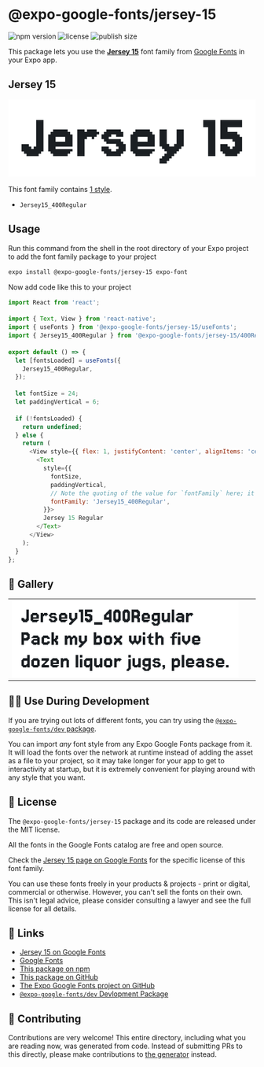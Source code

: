 # @expo-google-fonts/jersey-15

![npm version](https://flat.badgen.net/npm/v/@expo-google-fonts/jersey-15)
![license](https://flat.badgen.net/github/license/expo/google-fonts)
![publish size](https://flat.badgen.net/packagephobia/install/@expo-google-fonts/jersey-15)

This package lets you use the [**Jersey 15**](https://fonts.google.com/specimen/Jersey+15) font family from [Google Fonts](https://fonts.google.com/) in your Expo app.

## Jersey 15

![Jersey 15](./font-family.png)

This font family contains [1 style](#-gallery).

- `Jersey15_400Regular`

## Usage

Run this command from the shell in the root directory of your Expo project to add the font family package to your project
```sh
expo install @expo-google-fonts/jersey-15 expo-font
```

Now add code like this to your project
```js
import React from 'react';

import { Text, View } from 'react-native';
import { useFonts } from '@expo-google-fonts/jersey-15/useFonts';
import { Jersey15_400Regular } from '@expo-google-fonts/jersey-15/400Regular';

export default () => {
  let [fontsLoaded] = useFonts({
    Jersey15_400Regular,
  });

  let fontSize = 24;
  let paddingVertical = 6;

  if (!fontsLoaded) {
    return undefined;
  } else {
    return (
      <View style={{ flex: 1, justifyContent: 'center', alignItems: 'center' }}>
        <Text
          style={{
            fontSize,
            paddingVertical,
            // Note the quoting of the value for `fontFamily` here; it expects a string!
            fontFamily: 'Jersey15_400Regular',
          }}>
          Jersey 15 Regular
        </Text>
      </View>
    );
  }
};

```

## 🔡 Gallery


||||
|-|-|-|
|![Jersey15_400Regular](./Jersey15_400Regular.ttf.png)||||


## 👩‍💻 Use During Development

If you are trying out lots of different fonts, you can try using the [`@expo-google-fonts/dev` package](https://github.com/expo/google-fonts/tree/master/font-packages/dev#readme).

You can import *any* font style from any Expo Google Fonts package from it. It will load the fonts
over the network at runtime instead of adding the asset as a file to your project, so it may take longer
for your app to get to interactivity at startup, but it is extremely convenient
for playing around with any style that you want.

## 📖 License

The `@expo-google-fonts/jersey-15` package and its code are released under the MIT license.

All the fonts in the Google Fonts catalog are free and open source.

Check the [Jersey 15 page on Google Fonts](https://fonts.google.com/specimen/Jersey+15) for the specific license of this font family.

You can use these fonts freely in your products & projects - print or digital, commercial or otherwise. However, you can't sell the fonts on their own. This isn't legal advice, please consider consulting a lawyer and see the full license for all details.

## 🔗 Links

- [Jersey 15 on Google Fonts](https://fonts.google.com/specimen/Jersey+15)
- [Google Fonts](https://fonts.google.com/)
- [This package on npm](https://www.npmjs.com/package/@expo-google-fonts/jersey-15)
- [This package on GitHub](https://github.com/expo/google-fonts/tree/master/font-packages/jersey-15)
- [The Expo Google Fonts project on GitHub](https://github.com/expo/google-fonts)
- [`@expo-google-fonts/dev` Devlopment Package](https://github.com/expo/google-fonts/tree/master/font-packages/dev)

## 🤝 Contributing

Contributions are very welcome! This entire directory, including what you are reading now, was generated from code. Instead of submitting PRs to this directly, please make contributions to [the generator](https://github.com/expo/google-fonts/tree/master/packages/generator) instead.
